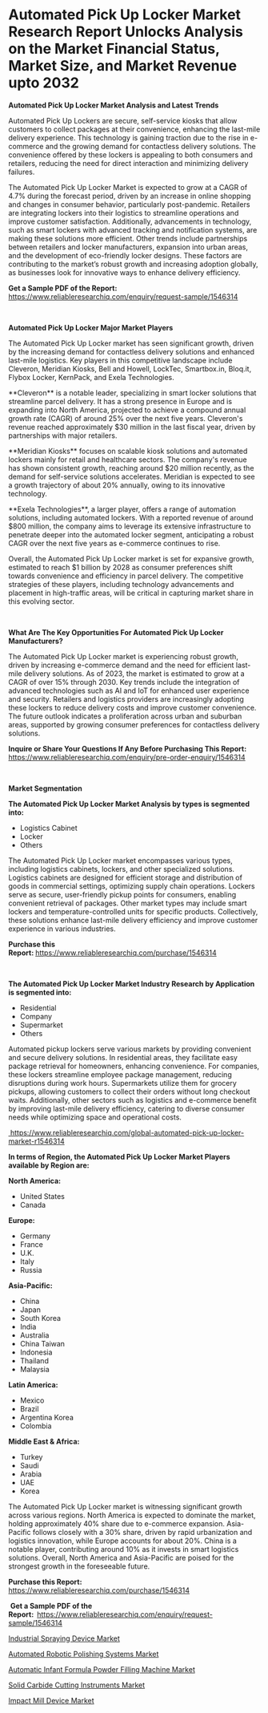 <p><h1>Automated Pick Up Locker Market Research Report Unlocks Analysis on the Market Financial Status, Market Size, and Market Revenue upto 2032</h1></p><p><strong>Automated Pick Up Locker Market Analysis and Latest Trends</strong></p>
<p><p>Automated Pick Up Lockers are secure, self-service kiosks that allow customers to collect packages at their convenience, enhancing the last-mile delivery experience. This technology is gaining traction due to the rise in e-commerce and the growing demand for contactless delivery solutions. The convenience offered by these lockers is appealing to both consumers and retailers, reducing the need for direct interaction and minimizing delivery failures.</p><p>The Automated Pick Up Locker Market is expected to grow at a CAGR of 4.7% during the forecast period, driven by an increase in online shopping and changes in consumer behavior, particularly post-pandemic. Retailers are integrating lockers into their logistics to streamline operations and improve customer satisfaction. Additionally, advancements in technology, such as smart lockers with advanced tracking and notification systems, are making these solutions more efficient. Other trends include partnerships between retailers and locker manufacturers, expansion into urban areas, and the development of eco-friendly locker designs. These factors are contributing to the market’s robust growth and increasing adoption globally, as businesses look for innovative ways to enhance delivery efficiency.</p></p>
<p><strong>Get a Sample PDF of the Report:&nbsp;</strong> <a href="https://www.reliableresearchiq.com/enquiry/request-sample/1546314?utm_campaign=1140&utm_medium=2&utm_source=Github&utm_content=ia&utm_term=11042025&utm_id=automated-pick-up-locker">https://www.reliableresearchiq.com/enquiry/request-sample/1546314</a></p>
<p>&nbsp;</p>
<p><strong>Automated Pick Up Locker Major Market Players</strong></p>
<p><p>The Automated Pick Up Locker market has seen significant growth, driven by the increasing demand for contactless delivery solutions and enhanced last-mile logistics. Key players in this competitive landscape include Cleveron, Meridian Kiosks, Bell and Howell, LockTec, Smartbox.in, Bloq.it, Flybox Locker, KernPack, and Exela Technologies.</p><p>**Cleveron** is a notable leader, specializing in smart locker solutions that streamline parcel delivery. It has a strong presence in Europe and is expanding into North America, projected to achieve a compound annual growth rate (CAGR) of around 25% over the next five years. Cleveron's revenue reached approximately $30 million in the last fiscal year, driven by partnerships with major retailers.</p><p>**Meridian Kiosks** focuses on scalable kiosk solutions and automated lockers mainly for retail and healthcare sectors. The company's revenue has shown consistent growth, reaching around $20 million recently, as the demand for self-service solutions accelerates. Meridian is expected to see a growth trajectory of about 20% annually, owing to its innovative technology.</p><p>**Exela Technologies**, a larger player, offers a range of automation solutions, including automated lockers. With a reported revenue of around $800 million, the company aims to leverage its extensive infrastructure to penetrate deeper into the automated locker segment, anticipating a robust CAGR over the next five years as e-commerce continues to rise.</p><p>Overall, the Automated Pick Up Locker market is set for expansive growth, estimated to reach $1 billion by 2028 as consumer preferences shift towards convenience and efficiency in parcel delivery. The competitive strategies of these players, including technology advancements and placement in high-traffic areas, will be critical in capturing market share in this evolving sector.</p></p>
<p>&nbsp;</p>
<p><strong>What Are The Key Opportunities For Automated Pick Up Locker Manufacturers?</strong></p>
<p><p>The Automated Pick Up Locker market is experiencing robust growth, driven by increasing e-commerce demand and the need for efficient last-mile delivery solutions. As of 2023, the market is estimated to grow at a CAGR of over 15% through 2030. Key trends include the integration of advanced technologies such as AI and IoT for enhanced user experience and security. Retailers and logistics providers are increasingly adopting these lockers to reduce delivery costs and improve customer convenience. The future outlook indicates a proliferation across urban and suburban areas, supported by growing consumer preferences for contactless delivery solutions.</p></p>
<p><strong>Inquire or Share Your Questions If Any Before Purchasing This Report:</strong> <a href="https://www.reliableresearchiq.com/enquiry/pre-order-enquiry/1546314?utm_campaign=1140&utm_medium=2&utm_source=Github&utm_content=ia&utm_term=11042025&utm_id=automated-pick-up-locker">https://www.reliableresearchiq.com/enquiry/pre-order-enquiry/1546314</a></p>
<p>&nbsp;</p>
<p><strong>Market Segmentation</strong></p>
<p><strong>The Automated Pick Up Locker Market Analysis by types is segmented into:</strong></p>
<p><ul><li>Logistics Cabinet</li><li>Locker</li><li>Others</li></ul></p>
<p><p>The Automated Pick Up Locker market encompasses various types, including logistics cabinets, lockers, and other specialized solutions. Logistics cabinets are designed for efficient storage and distribution of goods in commercial settings, optimizing supply chain operations. Lockers serve as secure, user-friendly pickup points for consumers, enabling convenient retrieval of packages. Other market types may include smart lockers and temperature-controlled units for specific products. Collectively, these solutions enhance last-mile delivery efficiency and improve customer experience in various industries.</p></p>
<p><strong>Purchase this Report:&nbsp;</strong><a href="https://www.reliableresearchiq.com/purchase/1546314?utm_campaign=1140&utm_medium=2&utm_source=Github&utm_content=ia&utm_term=11042025&utm_id=automated-pick-up-locker">https://www.reliableresearchiq.com/purchase/1546314</a></p>
<p>&nbsp;</p>
<p><strong>The Automated Pick Up Locker Market Industry Research by Application is segmented into:</strong></p>
<p><ul><li>Residential</li><li>Company</li><li>Supermarket</li><li>Others</li></ul></p>
<p><p>Automated pickup lockers serve various markets by providing convenient and secure delivery solutions. In residential areas, they facilitate easy package retrieval for homeowners, enhancing convenience. For companies, these lockers streamline employee package management, reducing disruptions during work hours. Supermarkets utilize them for grocery pickups, allowing customers to collect their orders without long checkout waits. Additionally, other sectors such as logistics and e-commerce benefit by improving last-mile delivery efficiency, catering to diverse consumer needs while optimizing space and operational costs.</p></p>
<p><a href="https://www.reliableresearchiq.com/global-automated-pick-up-locker-market-r1546314?utm_campaign=1140&utm_medium=2&utm_source=Github&utm_content=ia&utm_term=11042025&utm_id=automated-pick-up-locker">&nbsp;https://www.reliableresearchiq.com/global-automated-pick-up-locker-market-r1546314</a></p>
<p><strong>In terms of Region, the Automated Pick Up Locker Market Players available by Region are:</strong></p>
<p>
    <p> <strong> North America: </strong>
        <ul>
            <li>United States</li>
            <li>Canada</li>
        </ul>
        </p> 
    <p> <strong> Europe: </strong>
        <ul>
            <li>Germany</li>
            <li>France</li>
            <li>U.K.</li>
            <li>Italy</li>
            <li>Russia</li>
        </ul>
        </p> 
    <p> <strong> Asia-Pacific: </strong>
        <ul>
            <li>China</li>
            <li>Japan</li>
            <li>South Korea</li>
            <li>India</li>
            <li>Australia</li>
            <li>China Taiwan</li>
            <li>Indonesia</li>
            <li>Thailand</li>
            <li>Malaysia</li>
        </ul>
        </p> 
    <p> <strong> Latin America: </strong>
        <ul>
            <li>Mexico</li>
            <li>Brazil</li>
            <li>Argentina Korea</li>
            <li>Colombia</li>
        </ul>
        </p> 
    <p> <strong> Middle East & Africa: </strong>
        <ul>
            <li>Turkey</li>
            <li>Saudi</li>
            <li>Arabia</li>
            <li>UAE</li>
            <li>Korea</li>
        </ul>
    </p>
    </p>
<p><p>The Automated Pick Up Locker market is witnessing significant growth across various regions. North America is expected to dominate the market, holding approximately 40% share due to e-commerce expansion. Asia-Pacific follows closely with a 30% share, driven by rapid urbanization and logistics innovation, while Europe accounts for about 20%. China is a notable player, contributing around 10% as it invests in smart logistics solutions. Overall, North America and Asia-Pacific are poised for the strongest growth in the foreseeable future.</p></p>
<p><strong>Purchase this Report: </strong><a href="https://www.reliableresearchiq.com/purchase/1546314?utm_campaign=1140&utm_medium=2&utm_source=Github&utm_content=ia&utm_term=11042025&utm_id=automated-pick-up-locker">https://www.reliableresearchiq.com/purchase/1546314</a></p>
<p>&nbsp;<strong>Get a Sample PDF of the Report:&nbsp;&nbsp;</strong><a href="https://www.reliableresearchiq.com/enquiry/request-sample/1546314?utm_campaign=1140&utm_medium=2&utm_source=Github&utm_content=ia&utm_term=11042025&utm_id=automated-pick-up-locker">https://www.reliableresearchiq.com/enquiry/request-sample/1546314</a></p>
<p><strong></strong></p>
<p><p><a href="https://github.com/edderkoliso1/Market-Research-Report-List-1/blob/main/industrial-spraying-device-market.md?utm_campaign=1140&utm_medium=2&utm_source=Github&utm_content=ia&utm_term=11042025&utm_id=automated-pick-up-locker">Industrial Spraying Device Market</a></p><p><a href="https://github.com/gorbaicodaro/Market-Research-Report-List-1/blob/main/automated-robotic-polishing-systems-market.md?utm_campaign=1140&utm_medium=2&utm_source=Github&utm_content=ia&utm_term=11042025&utm_id=automated-pick-up-locker">Automated Robotic Polishing Systems Market</a></p><p><a href="https://github.com/tamerlgwilt/Market-Research-Report-List-1/blob/main/automatic-infant-formula-powder-filling-machine-market.md?utm_campaign=1140&utm_medium=2&utm_source=Github&utm_content=ia&utm_term=11042025&utm_id=automated-pick-up-locker">Automatic Infant Formula Powder Filling Machine Market</a></p><p><a href="https://github.com/sarialahipff/Market-Research-Report-List-1/blob/main/solid-carbide-cutting-instruments-market.md?utm_campaign=1140&utm_medium=2&utm_source=Github&utm_content=ia&utm_term=11042025&utm_id=automated-pick-up-locker">Solid Carbide Cutting Instruments Market</a></p><p><a href="https://github.com/rwanjamiul/Market-Research-Report-List-1/blob/main/impact-mill-device-market.md?utm_campaign=1140&utm_medium=2&utm_source=Github&utm_content=ia&utm_term=11042025&utm_id=automated-pick-up-locker">Impact Mill Device Market</a></p></p>